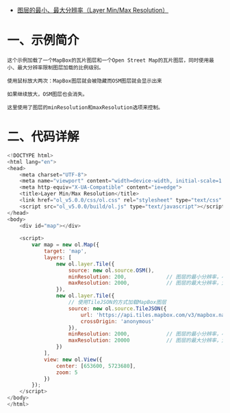 - [图层的最小、最大分辨率（Layer Min/Max Resolution）](https://blog.csdn.net/qq_35732147/article/details/84959088)

# 一、示例简介

    这个示例加载了一个MapBox的瓦片图层和一个Open Street Map的瓦片图层，同时使用最小、最大分辨率限制图层加载的比例级别。
    
    使用鼠标放大两次：MapBox图层就会被隐藏而OSM图层就会显示出来
    
    如果继续放大，OSM图层也会消失。
    
    这里使用了图层的minResolution和maxResolution选项来控制。
# 二、代码详解

```js
<!DOCTYPE html>
<html lang="en">
<head>
    <meta charset="UTF-8">
    <meta name="viewport" content="width=device-width, initial-scale=1.0">
    <meta http-equiv="X-UA-Compatible" content="ie=edge">
    <title>Layer Min/Max Resolution</title>
    <link href="ol_v5.0.0/css/ol.css" rel="stylesheet" type="text/css" />
    <script src="ol_v5.0.0/build/ol.js" type="text/javascript"></script>
</head>
<body>
    <div id="map"></div>
 
    <script>
        var map = new ol.Map({
            target: 'map',
            layers: [
                new ol.layer.Tile({
                    source: new ol.source.OSM(),
                    minResolution: 200,             // 图层的最小分辨率，小于这个分辨率的瓦片不会被加载
                    maxResolution: 2000,            // 图层的最大分辨率，大于这个分辨率的瓦片不会被加载
                }),
                new ol.layer.Tile({
                    // 使用TileJSON的方式加载MapBox图层
                    source: new ol.source.TileJSON({
                        url: 'https://api.tiles.mapbox.com/v3/mapbox.natural-earth-hypso-bathy.json?secure',
                        crossOrigin: 'anonymous'
                    }),
                    minResolution: 2000,            // 图层的最小分辨率，小于这个分辨率的瓦片不会被加载
                    maxResolution: 20000            // 图层的最大分辨率，大于这个分辨率的瓦片不会被加载
                })
            ],
            view: new ol.View({
                center: [653600, 5723680],
                zoom: 5
            })
        });
    </script>       
</body>
</html>
```
